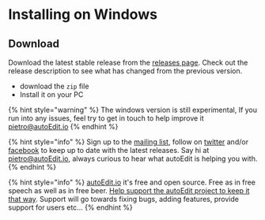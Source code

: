 # Installing on Windows

## Download <a id="download"></a>

Download the latest stable release from the [releases page](https://github.com/OpenNewsLabs/autoEdit_2/releases). Check out the release description to see what has changed from the previous version.

* download the `zip` file
* Install it on your PC

{% hint style="warning" %}
The windows version is still experimental, If you run into any issues, feel try to get in touch to help improve it [pietro@autoEdit.io](mailto:pietro@autoEdit.io?Subject=Hello)
{% endhint %}



{% hint style="info" %}
Sign up to the [mailing list](http://eepurl.com/cMzwSX), follow on [twitter](http://twitter.com/autoEdit2) and/or [facebook](https://www.facebook.com/autoEdit.io/) to keep up to date with the latest releases. Say hi at [pietro@autoEdit.io](mailto:pietro@autoEdit.io?Subject=Hello), always curious to hear what autoEdit is helping you with.
{% endhint %}

{% hint style="info" %}
[autoEdit.io](http://www.autoEdit.io) it's free and open source. Free as in free speech as well as in free beer. [Help support the autoEdit project to keep it that way](https://donorbox.org/c9762eef-0e08-468e-90cb-2d00643697f8?recurring=true). Support will go towards fixing bugs, adding features, provide support for users etc...
{% endhint %}



